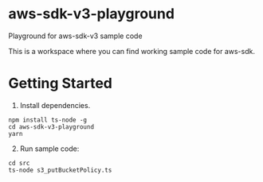 # aws-sdk-v3-playground
Playground for aws-sdk-v3 sample code

This is a workspace where you can find working sample code for aws-sdk.

# Getting Started

1. Install dependencies.
```
npm install ts-node -g
cd aws-sdk-v3-playground
yarn
```

2. Run sample code:
```
cd src
ts-node s3_putBucketPolicy.ts
```

